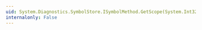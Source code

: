 ```yaml
---
uid: System.Diagnostics.SymbolStore.ISymbolMethod.GetScope(System.Int32)
internalonly: False
---
```

